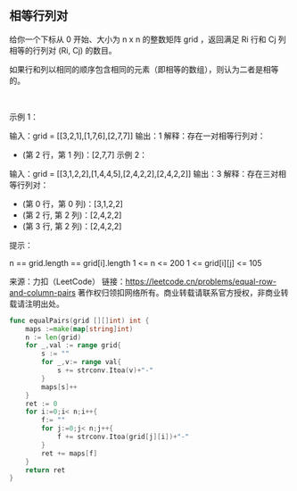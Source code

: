 ## 相等行列对
给你一个下标从 0 开始、大小为 n x n 的整数矩阵 grid ，返回满足 Ri 行和 Cj 列相等的行列对 (Ri, Cj) 的数目。

如果行和列以相同的顺序包含相同的元素（即相等的数组），则认为二者是相等的。

 

示例 1：



输入：grid = [[3,2,1],[1,7,6],[2,7,7]]
输出：1
解释：存在一对相等行列对：
- (第 2 行，第 1 列)：[2,7,7]
示例 2：



输入：grid = [[3,1,2,2],[1,4,4,5],[2,4,2,2],[2,4,2,2]]
输出：3
解释：存在三对相等行列对：
- (第 0 行，第 0 列)：[3,1,2,2]
- (第 2 行, 第 2 列)：[2,4,2,2]
- (第 3 行, 第 2 列)：[2,4,2,2]
 

提示：

n == grid.length == grid[i].length
1 <= n <= 200
1 <= grid[i][j] <= 105

来源：力扣（LeetCode）
链接：https://leetcode.cn/problems/equal-row-and-column-pairs
著作权归领扣网络所有。商业转载请联系官方授权，非商业转载请注明出处。
```go
func equalPairs(grid [][]int) int {
    maps :=make(map[string]int)
    n := len(grid)
    for _,val := range grid{
        s := ""
        for _,v:= range val{
            s += strconv.Itoa(v)+"-"
        }
        maps[s]++
    }
    ret := 0
    for i:=0;i< n;i++{
        f:= ""
        for j:=0;j< n;j++{
            f += strconv.Itoa(grid[j][i])+"-"
        }
        ret += maps[f]
    }
    return ret
}
```

